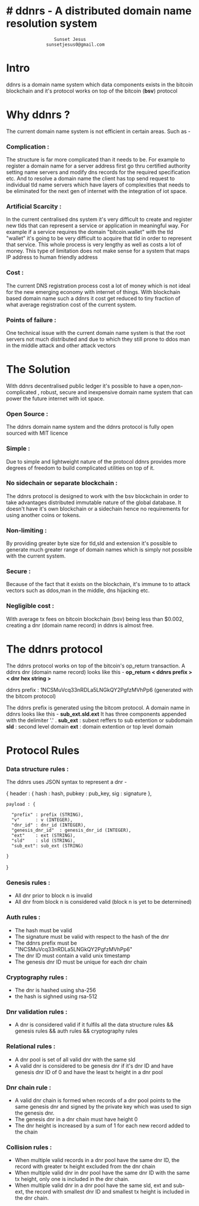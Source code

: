 
# # ddnrs - A distributed domain name resolution system

                      Sunset Jesus
                   sunsetjesus0@gmail.com




# Intro

ddnrs is a domain name system which data components exists in the bitcoin blockchain and it's protocol works on top of the bitcoin (**bsv**) protocol 

# Why ddnrs ? 

The current domain name system is not efficient in certain areas. Such as - 

###  Complication : 
The structure is far more complicated than it needs to be. For example to register a domain name for a server address first go thru certified authority setting name servers and modify dns records for the required specification etc. And to resolve a domain name the client has top send request to individual tld name servers which have layers of complexities that needs to be eliminated for the next gen of internet with the integration of iot space.


### Artificial Scarcity :
In the current centralised dns system it's very difficult to create and register new tlds that can represent a service or application in meaningful way. For example if a  service requires the domain "bitcoin.wallet" with the tld "wallet" it's going to be very difficult to acquire that tld in order to represent that service. This whole process is very lengthy as well as costs a lot of money. This type of limitation does not make sense for a system that maps IP address to human friendly address

### Cost :
The current DNS registration process cost a lot of money which is not ideal for the new emerging economy with internet of things. With blockchain based domain name such a ddnrs it cost get reduced to tiny fraction of what average registration cost of the current system.

### Points of failure : 
One technical issue with the current domain name system is that the root servers not much distributed and due to which they still prone to ddos man in the middle attack and other attack vectors


# The Solution

With ddnrs decentralised public ledger it's possible to have a open,non-complicated , robust, secure and inexpensive domain name system that can power the future internet with iot space.

### Open Source :
The ddnrs domain name system and the ddnrs protocol is fully open sourced with MIT licence 

### Simple : 
Due to simple and lightweight nature of the  protocol ddnrs provides more degrees of freedom to build complicated utilities on top of it.

### No sidechain or separate blockchain :
The ddnrs protocol is designed to work with the bsv blockchain in order to take advantages distributed immutable nature of the global database. It doesn't have it's own blockchain or  a sidechain hence no requirements for using another coins or tokens. 

### Non-limiting :
By providing greater byte size for tld,sld and extension it's possible to generate much greater range of domain names which is simply not possible with the current system.

### Secure :
Because of the fact that it exists on the blockchain, it's immune to to attack vectors such as ddos,man in the middle, dns hijacking etc.

### Negligible cost : 
With average tx fees on bitcoin blockchain (bsv) being less than $0.002, creating a dnr (domain name record) in ddnrs is almost free.


# The ddnrs protocol

The ddnrs protocol works on top of the bitcoin's op_return transaction. A ddnrs dnr (domain name record) looks like this -
**op_return < ddnrs prefix > < dnr hex string >**

ddnrs prefix : 1NCSMuVcq33nRDLa5LNGkQY2PgfzMVhPp6 (generated with the bitcom protocol)

The ddnrs prefix is generated using the bitcom protocol.
A domain name in ddnrs looks like this -
**sub_ext.sld.ext**
It has three components appended with the delimiter '.' .
**sub_ext** : subext reffers to sub extention or subdomain
**sld**        : second level domain
**ext**       : domain extention or top level domain

# Protocol Rules 

### Data structure rules :
The ddnrs uses JSON syntax to represent a dnr -


{
    header : {
        hash : hash,
        pubkey : pub_key,
        sig  : signature
    },
    
    payload : {
    
      "prefix" : prefix (STRING),
      "v"      : v (INTEGER),
      "dnr_id" : dnr_id (INTEGER),
      "genesis_dnr_id"  : genesis_dnr_id (INTEGER),
      "ext"    : ext (STRING),
      "sld"    : sld (STRING),
      "sub_ext": sub_ext (STRING)
    
    }
   

}
  
### Genesis rules : 
  * All dnr prior to block n is invalid
  * All dnr from block n is considered valid
    (block n is yet to be determined)

### Auth rules : 
   * The hash must be valid
   * The signature must be valid with respect to the hash of the dnr
   * The ddnrs prefix must be "1NCSMuVcq33nRDLa5LNGkQY2PgfzMVhPp6"
   * The dnr ID must contain a valid unix timestamp
   * The genesis dnr ID must be unique for each dnr chain

### Cryptography rules : 
   * The dnr is hashed using sha-256
   * the hash is sighned using rsa-512

### Dnr validation rules : 
   * A dnr is considered valid if it fulfils all the data structure rules && genesis rules && auth rules && cryptography rules
 
### Relational rules : 

   * A dnr pool is set of all valid dnr with the same sld
   * A valid dnr is considered to be genesis dnr if it's dnr ID and have genesis dnr ID of 0 and have the least tx height in a dnr pool

### Dnr chain rule :
* A valid dnr chain is formed when records of a dnr pool points to the same genesis dnr and signed by the private key which was used to sign the genesis dnr.
* The genesis dnr in a dnr chain must have height 0
* The dnr height is increased by a sum of 1 for each new record added to the chain

### Collision rules : 
 * When multiple valid records in a dnr pool have the same dnr ID, the record with greater tx height excluded from the dnr chain
 * When multiple valid dnr in dnr pool have the same dnr ID with the same tx height, only one is included in the dnr chain.
 * When multiple valid dnr in a dnr pool have the same sld, ext and sub-ext, the record with smallest dnr ID and smallest tx height is included in the dnr chain.





